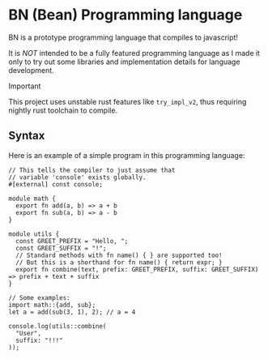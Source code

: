 # BN (Bean) Programming language
BN is a prototype programming language that compiles to javascript!

It is _NOT_ intended to be a fully featured programming language as I made it only
to try out some libraries and implementation details for language development.

> [!IMPORTANT]
> This project uses unstable rust features like `try_impl_v2`, thus requiring nightly rust toolchain to compile.

## Syntax
Here is an example of a simple program in this programming language:
```
// This tells the compiler to just assume that
// variable 'console' exists globally.
#[external] const console;

module math {
  export fn add(a, b) => a + b
  export fn sub(a, b) => a - b
}

module utils {
  const GREET_PREFIX = "Hello, ";
  const GREET_SUFFIX = "!";
  // Standard methods with fn name() { } are supported too!
  // But this is a shorthand for fn name() { return expr; }
  export fn combine(text, prefix: GREET_PREFIX, suffix: GREET_SUFFIX) => prefix + text + suffix
}

// Some examples:
import math::{add, sub};
let a = add(sub(3, 1), 2); // a = 4

console.log(utils::combine(
  "User",
  suffix: "!!!"
));
```
